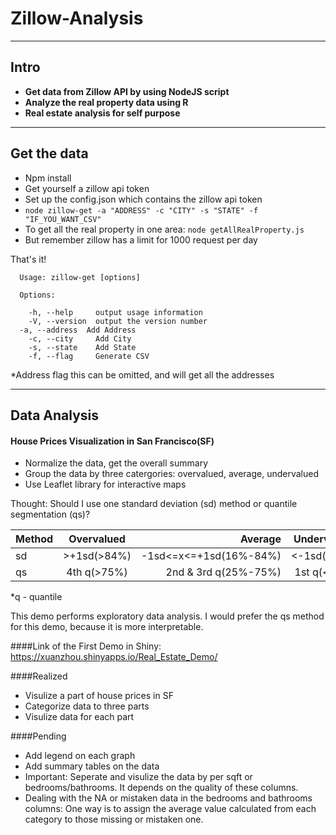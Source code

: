 # Zillow-Analysis


----------


## Intro
* **Get data from Zillow API by using NodeJS script**
* **Analyze the real property data using R**
* **Real estate analysis for self purpose**


----------


## Get the data

* Npm install
* Get yourself a zillow api token
* Set up the config.json which contains the zillow api token
* `node zillow-get -a "ADDRESS" -c "CITY" -s "STATE" -f "IF_YOU_WANT_CSV"`
* To get all the real property in one area: `node getAllRealProperty.js`
* But remember zillow has a limit for 1000 request per day

That's it! 

      Usage: zillow-get [options]
    
      Options:
    
        -h, --help     output usage information
        -V, --version  output the version number
      -a, --address  Add Address 
        -c, --city     Add City
        -s, --state    Add State
        -f, --flag     Generate CSV

*Address flag this can be omitted, and will get all the addresses        


----------


## Data Analysis 
#### House Prices Visualization in San Francisco(SF)

* Normalize the data, get the overall summary
* Group the data by three catergories:  overvalued, average, undervalued
* Use Leaflet library for interactive maps

Thought: 
Should I use one standard deviation (sd) method or quantile segmentation (qs)?

|Method|    Overvalued    |        Average       |   Undervalued   | 
|------|:----------------:|---------------------:|:---------------:|
|  sd  |   \>+1sd(>84%)   |-1sd<=x<=+1sd(16%-84%)|   <-1sd(<16%)   |
|  qs  |    4th q(>75%)   | 2nd & 3rd q(25%-75%) |      1st q(<25%)      |
*q - quantile

This demo performs exploratory data analysis.
I would prefer the qs method for this demo, because it is more interpretable.

####Link of the First Demo in Shiny:
https://xuanzhou.shinyapps.io/Real_Estate_Demo/

####Realized 
* Visulize a part of house prices in SF
* Categorize data to three parts
* Visulize data for each part

####Pending 
* Add legend on each graph
* Add summary tables on the data
* Important: Seperate and visulize the data by per sqft or bedrooms/bathrooms. It depends on the quality of these columns. 
* Dealing with the NA or mistaken data in the bedrooms and bathrooms columns: One way is to assign the average value calculated from each category to those missing or mistaken one.
